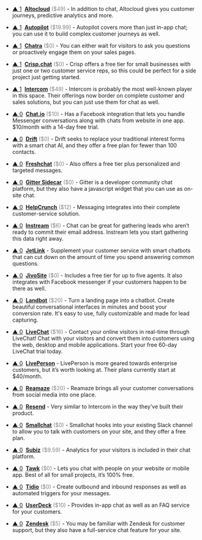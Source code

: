 - <a href="#vote-form" class="vote-link" rel="modal:open" id="Altocloud">&#x25B2; <span class="count">1</span></a> &nbsp;**[Altocloud](https://www.altocloud.com/)** <span style="color: grey;">($49)</span> - In addition to chat, Altocloud gives you customer journeys, predictive analytics and more.

- <a href="#vote-form" class="vote-link" rel="modal:open" id="Autopilot">&#x25B2; <span class="count">1</span></a> &nbsp;**[Autopilot](https://autopilothq.com/)** <span style="color: grey;">($19.99)</span> - Autopilot covers more than just in-app chat; you can use it to build complex customer journeys as well.

- <a href="#vote-form" class="vote-link" rel="modal:open" id="Chatra">&#x25B2; <span class="count">1</span></a> &nbsp;**[Chatra](https://chatra.io/)** <span style="color: grey;">($0)</span> - You can either wait for visitors to ask you questions or proactively engage them on your sales pages.

- <a href="#vote-form" class="vote-link" rel="modal:open" id="Crisp.chat">&#x25B2; <span class="count">1</span></a> &nbsp;**[Crisp.chat](https://crisp.chat/en/)** <span style="color: grey;">($0)</span> - Crisp offers a free tier for small businesses with just one or two customer service reps, so this could be perfect for a side project just getting started.

- <a href="#vote-form" class="vote-link" rel="modal:open" id="Intercom">&#x25B2; <span class="count">1</span></a> &nbsp;**[Intercom](https://www.intercom.com/)** <span style="color: grey;">($49)</span> - Intercom is probably the most well-known player in this space. Their offerings now border on complete customer and sales solutions, but you can just use them for chat as well.

- <a href="#vote-form" class="vote-link" rel="modal:open" id="Chat.io">&#x25B2; <span class="count">0</span></a> &nbsp;**[Chat.io](https://www.chat.io/)** <span style="color: grey;">($10)</span> - Has a Facebook integration that lets you handle Messenger conversations along with chats from website in one app. $10/month with a 14-day free trial.

- <a href="#vote-form" class="vote-link" rel="modal:open" id="Drift">&#x25B2; <span class="count">0</span></a> &nbsp;**[Drift](https://www.drift.com/)** <span style="color: grey;">($0)</span> - Drift seeks to replace your traditional interest forms with a smart chat AI, and they offer a free plan for fewer than 100 contacts.

- <a href="#vote-form" class="vote-link" rel="modal:open" id="Freshchat">&#x25B2; <span class="count">0</span></a> &nbsp;**[Freshchat](https://www.freshchat.io/)** <span style="color: grey;">($0)</span> - Also offers a free tier plus personalized and targeted messages.

- <a href="#vote-form" class="vote-link" rel="modal:open" id="Gitter_Sidecar">&#x25B2; <span class="count">0</span></a> &nbsp;**[Gitter Sidecar](https://sidecar.gitter.im/)** <span style="color: grey;">($0)</span> - Gitter is a developer community chat platform, but they also have a javascript widget that you can use as on-site chat.

- <a href="#vote-form" class="vote-link" rel="modal:open" id="HelpCrunch">&#x25B2; <span class="count">0</span></a> &nbsp;**[HelpCrunch](https://helpcrunch.com/)** <span style="color: grey;">($12)</span> - Messaging integrates into their complete customer-service solution.

- <a href="#vote-form" class="vote-link" rel="modal:open" id="Instream">&#x25B2; <span class="count">0</span></a> &nbsp;**[Instream](http://instream.io/en/)** <span style="color: grey;">($6)</span> - Chat can be great for gathering leads who aren’t ready to commit their email address. Instream lets you start gathering this data right away.

- <a href="#vote-form" class="vote-link" rel="modal:open" id="JetLink">&#x25B2; <span class="count">0</span></a> &nbsp;**[JetLink](https://jetlink.io/)**  - Supplement your customer service with smart chatbots that can cut down on the amount of time you spend answering common questions.

- <a href="#vote-form" class="vote-link" rel="modal:open" id="JivoSite">&#x25B2; <span class="count">0</span></a> &nbsp;**[JivoSite](https://www.jivochat.com/)** <span style="color: grey;">($0)</span> - Includes a free tier for up to five agents. It also integrates with Facebook messenger if your customers happen to be there as well.

- <a href="#vote-form" class="vote-link" rel="modal:open" id="Landbot">&#x25B2; <span class="count">0</span></a> &nbsp;**[Landbot](https://landbot.io)** <span style="color: grey;">($20)</span> - Turn a landing page into a chatbot. Create beautiful conversational interfaces in minutes and boost your conversion rate. 
It's easy to use, fully customizable and made for lead capturing. 

- <a href="#vote-form" class="vote-link" rel="modal:open" id="LiveChat">&#x25B2; <span class="count">0</span></a> &nbsp;**[LiveChat](https://www.livechatinc.com/?a=ePY_dwl81d&utm_source=PP&utm_medium=text&utm_content=v18&utm_campaign=pp_spm-checklist&utm_term=)** <span style="color: grey;">($16)</span> - Contact your online visitors in real-time through LiveChat! Chat with your visitors and convert them into customers using the web, desktop and mobile applications. Start your free 60-day LiveChat trial today.

- <a href="#vote-form" class="vote-link" rel="modal:open" id="LivePerson">&#x25B2; <span class="count">0</span></a> &nbsp;**[LivePerson](https://www.liveperson.com/)**  - LivePerson is more geared towards enterprise customers, but it’s worth looking at. Their plans currently start at $40/month.

- <a href="#vote-form" class="vote-link" rel="modal:open" id="Reamaze">&#x25B2; <span class="count">0</span></a> &nbsp;**[Reamaze](https://www.reamaze.com/)** <span style="color: grey;">($20)</span> - Reamaze brings all your customer conversations from social media into one place.

- <a href="#vote-form" class="vote-link" rel="modal:open" id="Resend">&#x25B2; <span class="count">0</span></a> &nbsp;**[Resend](https://resend.io/)**  - Very similar to Intercom in the way they’ve built their product.

- <a href="#vote-form" class="vote-link" rel="modal:open" id="Smallchat">&#x25B2; <span class="count">0</span></a> &nbsp;**[Smallchat](https://small.chat/)** <span style="color: grey;">($0)</span> - Smallchat hooks into your existing Slack channel to allow you to talk with customers on your site, and they offer a free plan.

- <a href="#vote-form" class="vote-link" rel="modal:open" id="Subiz">&#x25B2; <span class="count">0</span></a> &nbsp;**[Subiz](https://subiz.com/)** <span style="color: grey;">($9.59)</span> - Analytics for your visitors is included in their chat platform.

- <a href="#vote-form" class="vote-link" rel="modal:open" id="Tawk">&#x25B2; <span class="count">0</span></a> &nbsp;**[Tawk](https://www.tawk.to/)** <span style="color: grey;">($0)</span> - Lets you chat with people on your website or mobile app. Best of all for small projects, it’s 100% free.

- <a href="#vote-form" class="vote-link" rel="modal:open" id="Tidio">&#x25B2; <span class="count">0</span></a> &nbsp;**[Tidio](https://www.tidiochat.com/)** <span style="color: grey;">($0)</span> - Create outbound and inbound responses as well as automated triggers for your messages.

- <a href="#vote-form" class="vote-link" rel="modal:open" id="UserDeck">&#x25B2; <span class="count">0</span></a> &nbsp;**[UserDeck](https://userdeck.com/conversations)** <span style="color: grey;">($10)</span> - Provides in-app chat as well as an FAQ service for your customers.

- <a href="#vote-form" class="vote-link" rel="modal:open" id="Zendesk">&#x25B2; <span class="count">0</span></a> &nbsp;**[Zendesk](https://www.zendesk.com/chat/)** <span style="color: grey;">($5)</span> - You may be familiar with Zendesk for customer support, but they also have a full-service chat feature for your site.

